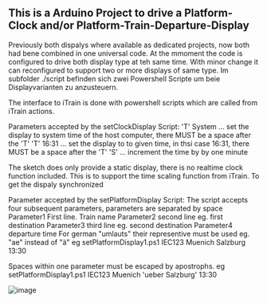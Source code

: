 ## This is a Arduino Project to drive a Platform-Clock and/or Platform-Train-Departure-Display
Previously both dispalys where available as dedicated projects, now both had bene combined in one universal code.
At the mmoment the code is configured to drive both display type at teh same time. With minor change it can reconfigured to support two or more displays of same type.
Im subfolder ./script befinden sich zwei Powershell Scripte um beie Displayvarianten zu anzusteuern. 

The interface to iTrain is done with powershell scripts which are called from iTrain actions. 


Parameters accepted by the setClockDisplay Script:
'T' System   	... set the display to system time of the host computer, there MUST be a space after the 'T'
'T' 16:31    	... set the display to to given time, in thsi case 16:31, there MUST be a space after the 'T'
'S' 			... increment the time by by one minute

The sketch does only provide a static display, there is no realtime clock function included. 
This is to support the time scaling function from iTrain. To get the dispaly synchronized 




Parameter accepted by the setPlatformDisplay Script:
The script accepts four subsequent parameters, parameters are separated by space 
Parameter1 First line. Train name
Parameter2 second line eg. first destination
Parameter3 third line eg. second destination
Parameter4 departure time
For german "umlauts" their representive must be used eg. "ae" instead of "ä"
eg setPlatformDisplay1.ps1 IEC123 Muenich Salzburg 13:30

Spaces within one parameter must be escaped by apostrophs.
eg setPlatformDisplay1.ps1 IEC123 Muenich 'ueber Salzburg' 13:30

![image](https://user-images.githubusercontent.com/10500682/143779301-96a357a8-8333-43ef-9490-4cd121c700d1.png)
